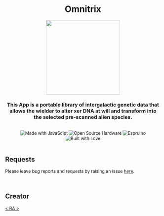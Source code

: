 <div align="center">
<h1> Omnitrix </h1>
<p align="center">
  <img src="https://github.com/espruino/BangleApps/raw/master/apps/omnitrix/assets/screenshot.png" width="240px" height="240px">
</p>
<h3>This App is a portable library of intergalactic genetic data that allows the wielder to alter xer DNA at will and transform into the selected pre-scanned alien species.</h3>
<br>
<img src="https://img.shields.io/badge/Made%20with-JavaScript-f0db4f?style=for-the-badge&amp;logo=javascipt" alt="Made with JavaScipt"> <img src="https://img.shields.io/badge/Open%20Source%20Hardware-%E2%9A%99-blue?style=for-the-badge&amp;logo=open-source-initiative" alt="Open Source Hardware"> <img src="https://img.shields.io/badge/espruino-%E2%98%95-white?style=for-the-badge" alt="Espruino"> <img src="https://img.shields.io/badge/Built%20With-%E2%99%A1-critical?style=for-the-badge&amp;logo=github" alt="Built with Love">


</div>

<br>

## Requests

Please leave bug reports and requests by raising an issue [here](https://github.com/ra101/BangleApps).

<br>

## Creator

[< RA >](https://github.com/ra101)

